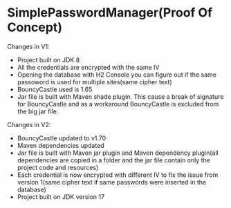 # SimplePasswordManager(Proof Of Concept)

Changes in V1:
 - Project built on JDK 8
 - All the credentials are encrypted with the same IV
 - Opening the database with H2 Console you can figure out if the same passoword is used for multiple sites(same cipher text)
 - BouncyCastle used is 1.65
 - Jar file is built with Maven shade plugin. This cause a break of signature for BouncyCastle and as a workaround BouncyCastle is excluded from the big jar file.

Changes in V2:
 - BouncyCastle updated to v1.70
 - Maven dependencies updated
 - Jar file is built with Maven jar plugin and Maven dependency plugin(all dependencies are copied in a folder and the jar file contain only the project code and resources)
 - Each credential is now encrypted with different IV to fix the issue from version 1(same cipher text if same passwords were inserted in the database)
 - Project built on JDK version 17

